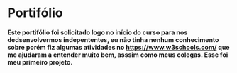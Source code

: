 # Portifólio

**Este portifólio foi solicitado logo no início do curso para nos dedsenvolvermos indepententes, eu não tinha nenhum conhecimento sobre porém fiz algumas atividades no https://www.w3schools.com/ que me ajudaram a entender muito bem, asssim como meus colegas. Esse foi meu primeiro projeto.**
